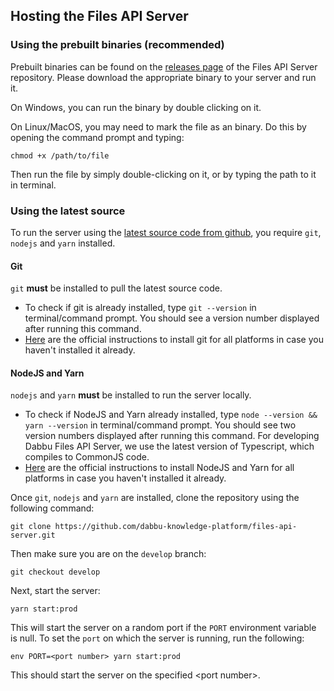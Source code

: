 ## Hosting the Files API Server

### Using the prebuilt binaries (recommended)

Prebuilt binaries can be found on the [releases page](https://github.com/dabbu-knowledge-platform/files-api-server/releases) of the Files API Server repository. Please download the appropriate binary to your server and run it. 

On Windows, you can run the binary by double clicking on it.

On Linux/MacOS, you may need to mark the file as an binary. Do this by opening the command prompt and typing:

```
chmod +x /path/to/file
```

Then run the file by simply double-clicking on it, or by typing the path to it in terminal.

### Using the latest source

To run the server using the [latest source code from github](https://github.com/dabbu-knowledge-platform/files-api-server/), you require `git`, `nodejs` and `yarn` installed.

#### Git

`git` **must** be installed to pull the latest source code.

- To check if git is already installed, type `git --version` in terminal/command prompt. You should see a version number displayed after running this command.
- [Here](https://github.com/git-guides/install-git) are the official instructions to install git for all platforms in case you haven't installed it already.

#### NodeJS and Yarn

`nodejs` and `yarn` **must** be installed to run the server locally.

- To check if NodeJS and Yarn already installed, type `node --version && yarn --version` in terminal/command prompt. You should see two version numbers displayed after running this command. For developing Dabbu Files API Server, we use the latest version of Typescript, which compiles to CommonJS code.
- [Here](https://nodejs.org/en/download/package-manager/) are the official instructions to install NodeJS and Yarn for all platforms in case you haven't installed it already.

Once `git`, `nodejs` and `yarn` are installed, clone the repository using the following command:

```
git clone https://github.com/dabbu-knowledge-platform/files-api-server.git
```

Then make sure you are on the `develop` branch:

```
git checkout develop
```

Next, start the server:

```
yarn start:prod
```

This will start the server on a random port if the `PORT` environment variable is null. To set the `port` on which the server is running, run the following:

```
env PORT=<port number> yarn start:prod
```

This should start the server on the specified \<port number\>.